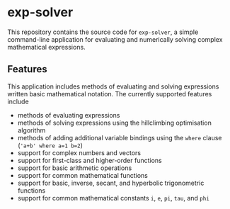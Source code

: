 # exp-solver

This repository contains the source code for `exp-solver`, a simple command-line application for evaluating and numerically solving complex mathematical expressions.

## Features

This application includes methods of evaluating and solving expressions written basic mathematical notation. The currently supported features include
 - methods of evaluating expressions
 - methods of solving expressions using the hillclimbing optimisation algorithm
 - methods of adding additional variable bindings using the `where` clause (`'a+b' where a=1 b=2`)
 - support for complex numbers and vectors
 - support for first-class and higher-order functions
 - support for basic arithmetic operations
 - support for common mathematical functions
 - support for basic, inverse, secant, and hyperbolic trigonometric functions
 - support for common mathematical constants `i`, `e`, `pi`, `tau`, and `phi`
